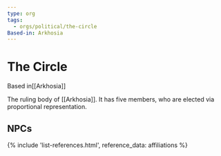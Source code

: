 ```yaml
---
type: org
tags:
  - orgs/political/the-circle
Based-in: Arkhosia
---
```


# The Circle
<span class="dataview inline-field"><span class="inline-field-key">Based in</span><span class="inline-field-value">[[Arkhosia]]</span></span>

The ruling body of [[Arkhosia]]. It has five members, who are elected via proportional representation.

## NPCs
{% include 'list-references.html', reference_data: affiliations %}